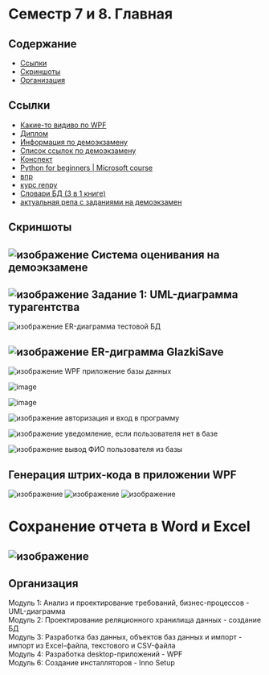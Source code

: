 # Семестр 7 и 8. Главная
## Содержание
- [Ссылки](https://github.com/sanyagribanov/7sem/blob/main/README.md#ссылки)
- [Скриншоты](https://github.com/sanyagribanov/7sem/blob/main/README.md#скриншоты)
- [Организация](https://github.com/sanyagribanov/7sem/blob/main/README.md#организация)
## Ссылки
- [Какие-то видиво по WPF](https://youtube.com/playlist?list=PLR5U_v6qflsEoODJpNB545obFDImuadg0)
- [Диплом](https://github.com/sanyagribanov/7-8-semestres/tree/main/Diplom)
- [Информация по демоэкзамену](https://api.dp.worldskills.ru/api/esatk/docs/4d0d9337-1f31-4306-89bb-f3b279e80642)
- [Список ссылок по демоэкзамену](https://vk.com/away.php?utf=1&to=https%3A%2F%2Fdocs.google.com%2Fdocument%2Fd%2F17dkgRFIxEAdOvFsUuCD5TGeWHCqcC7U-Ha5MJ0EfdtI%2Fedit%23)
- [Конспект](https://github.com/sanyagribanov/7sem/blob/main/Demoekzamen/lektsiya.md)
- [Python for beginners | Microsoft course](https://youtube.com/playlist?list=PLlrxD0HtieHhS8VzuMCfQD4uJ9yne1mE6)
- [впр](https://support.microsoft.com/ru-ru/office/%D1%84%D1%83%D0%BD%D0%BA%D1%86%D0%B8%D1%8F-%D0%B2%D0%BF%D1%80-0bbc8083-26fe-4963-8ab8-93a18ad188a1)
- [курс renpy](https://www.youtube.com/channel/UCWJ_pUkd4-oFSr8HPaCuUkw/videos)
- [Cловари БД (3 в 1 книге)](https://docs.google.com/spreadsheets/d/1Q7vKNI8z9uVzypCWyI64U1GzaBEXktzD/edit?usp=sharing&ouid=107800001252870464813&rtpof=true&sd=true)
- [актуальная репа с заданиями на демоэкзамен](https://github.com/sanyagribanov/demo.git)

## Скриншоты
![изображение](https://user-images.githubusercontent.com/86486142/188391263-0ad59825-ea59-4a24-8a28-72737fdf1875.png)
Система оценивания на демоэкзамене
---
![изображение](https://user-images.githubusercontent.com/86486142/188599047-651f31c4-8107-4fc9-b0d9-7353ead2182e.png)
Задание 1: UML-диаграмма турагентства
---
![изображение](https://user-images.githubusercontent.com/86486142/189847875-a5179488-ec7e-4ef5-ba89-82b605550797.png)
ER-диаграмма тестовой БД

![изображение](https://user-images.githubusercontent.com/86486142/191195581-9b805413-d54e-469b-9474-b3289427b2d0.png)
ER-диграмма GlazkiSave
---
![изображение](https://user-images.githubusercontent.com/86486142/192780250-ea8999ac-89e5-4c15-b085-9fc902ebf675.png)
WPF приложение базы данных

![image](https://user-images.githubusercontent.com/86486142/196881237-fcf7001f-ae66-4c18-ac2f-a431b9a3ca7f.png)

![image](https://user-images.githubusercontent.com/86486142/196881366-e72f2ded-4ae3-455a-a6b6-3f21fa07e610.png)

![изображение](https://user-images.githubusercontent.com/86486142/198233515-46ad3b4f-bd97-48bf-a5f3-a1f0fd557e3d.png)
авторизация и вход в программу

![изображение](https://user-images.githubusercontent.com/86486142/198233623-1ee9cacc-6070-46d1-8704-d1a43a7a9b50.png)
уведомление, если пользователя нет в базе

![изображение](https://user-images.githubusercontent.com/86486142/199696091-71476c5b-9f90-45b8-aea6-96358ff1bf8c.png)
вывод ФИО пользователя из базы

## Генерация штрих-кода в приложении WPF
![изображение](https://user-images.githubusercontent.com/86486142/213458150-45e94319-d313-43f0-bde3-07ec22890a88.png)
![изображение](https://user-images.githubusercontent.com/86486142/213458166-4cb4b263-bd4b-4a23-8996-f23fec1e2626.png)
![изображение](https://user-images.githubusercontent.com/86486142/213458180-b318cada-8e28-4b97-b39e-6f2659fcee7e.png)

# Сохранение отчета в Word и Excel
![изображение](https://user-images.githubusercontent.com/86486142/214266826-aea8f098-ff23-4fe6-a223-12e2c98d9dc7.png)
---
## Организация
Модуль 1: Анализ и проектирование требований, бизнес-процессов - UML-диаграмма<br>
Модуль 2: Проектирование реляционного хранилища данных - создание БД<br>
Модуль 3: Разработка баз данных, объектов баз данных и импорт - импорт из Excel-файла, текстового и CSV-файла<br>
Модуль 4: Разработка desktop-приложений - WPF<br>
Модуль 6: Создание инсталляторов - Inno Setup<br>
